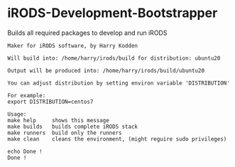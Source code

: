 # iRODS-Development-Bootstrapper

Builds all required packages to develop and run iRODS

```
Maker for iRODS software, by Harry Kodden

Will build into: /home/harry/irods/build for distribution: ubuntu20

Output will be produced into: /home/harry/irods/build/ubuntu20

You can adjust distribution by setting environ variable 'DISTRIBUTION'

For example:
export DISTRIBUTION=centos7

Usage:
make help     shows this message
make builds   builds complete iRODS stack
make runners  build only the runners
make clean    cleans the environment, (might reguire sudo privileges)

echo Done !
Done !
```
